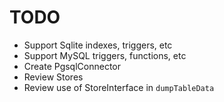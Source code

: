 # TODO

- Support Sqlite indexes, triggers, etc
- Support MySQL triggers, functions, etc
- Create PgsqlConnector
- Review Stores
- Review use of StoreInterface in `dumpTableData`